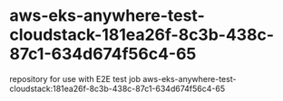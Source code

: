 # aws-eks-anywhere-test-cloudstack-181ea26f-8c3b-438c-87c1-634d674f56c4-65
repository for use with E2E test job aws-eks-anywhere-test-cloudstack:181ea26f-8c3b-438c-87c1-634d674f56c4-65
